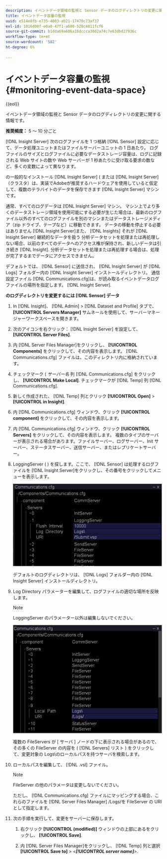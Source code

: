 ```yaml
---
description: イベントデータ領域の監視と Sensor データのログディレクトリの変更に関する情報です。
title: イベントデータ容量の監視
uuid: e514e8fb-e735-4003-ab21-17470c73af37
exl-id: 1016d00f-e0a0-47f1-a600-528c4811fcf6
source-git-commit: b1dda69a606a16dccca30d2a74c7e63dbd27936c
workflow-type: tm+mt
source-wordcount: '582'
ht-degree: 6%

---
```


# イベントデータ容量の監視{#monitoring-event-data-space}

{{eol}}

イベントデータ領域の監視と Sensor データのログディレクトリの変更に関する情報です。

**推奨頻度：** 5 ～ 10 分ごと

[!DNL Insight Server] 次のログファイルを 1 つ格納 [!DNL Sensor] 設定に応じて、データ処理ユニットまたはファイルサーバーユニットの 1 日あたり。 ログファイルのサイズとログファイルに必要なデータストレージ容量は、ログに記録される Web サイトの数や Web サーバーが 1 秒あたりに受け取る要求の数など、多くの変数によって異なります。

の一般的なインストール [!DNL Insight Server] ( または [!DNL Insight Server] （クラスタ）は、実装でAdobeが推奨するハードウェアを使用していると仮定して、複数のテラバイトのデータを保存できます [!DNL Insight Server] マシンです。

通常、すべてのログデータは [!DNL Insight Server] マシン。 マシン上でより多くのデータストレージ領域を使用可能にする必要が生じた場合は、最新のログファイル以外のすべてのログファイルを別のマシンまたはデータストレージメディア（zip ドライブ、テープなど）に移動できます。 データの移動を停止する必要はありません [!DNL Insight Server]また、 [!DNL Insights] それが [!DNL Insight Server] 継続的なデータを扱う 分析データセットを処理または再処理しない場合、以前のすべてのデータへのアクセス権が保持され、新しいデータは引き続き [!DNL Insight]. 分析データセットを処理または再処理する場合は、処理が完了するまでデータにアクセスできません。

デフォルトでは、 [!DNL Sensor] に送信され、 [!DNL Insight Server] が [!DNL Logs] フォルダー内の [!DNL Insight Server] インストールディレクトリ。 通信設定ファイル [!DNL Communications.cfg]は、が読み取るイベントデータログファイルの場所を指定します。 [!DNL Insight Server].

**のログディレクトリを変更するには [!DNL Sensor] データ**

1. In [!DNL Insight]、 [!DNL Admin] > [!DNL Dataset and Profile] タブで、 **[!UICONTROL Servers Manager]** サムネールを使用して、サーバーマネージャーワークスペースを開きます。
1. 次のアイコンを右クリック： [!DNL Insight Server] を設定して、 **[!UICONTROL Server Files]**.
1. 内 [!DNL Server Files Manager]をクリックし、 **[!UICONTROL Components]** をクリックして、その内容を表示します。 [!DNL Communications.cfg] ファイルは、このディレクトリ内に格納されています。
1. チェックマーク ( *サーバー名* 列 [!DNL Communications.cfg] をクリックし、 **[!UICONTROL Make Local]**. チェックマークが [!DNL Temp] 列 [!DNL Communications.cfg].
1. 新しく作成された、 [!DNL Temp] 列とクリック **[!UICONTROL Open]** > **[!UICONTROL in Insight]**.
1. 内 [!DNL Communications.cfg] ウィンドウ、クリック **[!UICONTROL component]** をクリックして、その内容を表示します。
1. 内 [!DNL Communications.cfg] ウィンドウ、クリック **[!UICONTROL Servers]** をクリックして、その内容を表示します。 複数のタイプのサーバーが表示される場合があります。ファイルサーバー、ログサーバー、Init サーバー、ステータスサーバー、送信サーバー、またはレプリケートサーバー。
1. LoggingServer ( ) を探します。ここで、 [!DNL Sensor] は処理するログファイルを [!DNL Insight Server]をクリックし、その番号をクリックしてメニューを表示します。

   ![ステップ情報](assets/cfg_communications_examplevalues_logging.png)

   デフォルトのログディレクトリは、 [!DNL Logs] フォルダー内の [!DNL Insight Server] インストールディレクトリ。

1. Log Directory パラメーターを編集して、ログファイルの適切な場所を反映します。

   >[!NOTE]
   >
   >LoggingServer のパラメーター以外は編集しないでください。

   ![](assets/cfg_communicates_logslocalpath_egvalues.png)

   複数の FileServers が [ サーバ ] ノードの下に表示される場合があるので、その多くの FileServer の内容を ( [!DNL Servers] リスト ) をクリックして、変更対象の Logs\のローカルパスを持つサーバを検索します。

1. ローカルパスを編集して、 [!DNL .vsl] ファイル。

   >[!NOTE]
   >
   >FileServer の他のパラメータは変更しないでください。

   ただし、 [!DNL Communications.cfg] ファイルにマッピングする場合、これらのファイルを [!DNL Server Files Manager] /Logs/を FileServer の URI として指定します。

1. 次の手順を実行して、変更をサーバーに保存します。

   1. 右クリック **[!UICONTROL (modified)]** ウィンドウの上部にあるをクリックし、 **[!UICONTROL Save]**.

   1. 内 [!DNL Server Files Manager]をクリックし、 [!DNL Temp] 列と選択 **[!UICONTROL Save to]** > *&lt;**[!UICONTROL server name]**>*.
